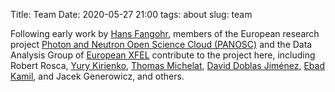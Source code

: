 Title: Team
Date: 2020-05-27 21:00
tags: about
slug: team

Following early work by [Hans Fangohr](http://fangohr.github.io), members of the
European research project [Photon and Neutron Open Science Cloud
(PANOSC)](http://panosc.eu) and the Data Analysis Group of [European
XFEL](https://xfel.eu) contribute to the project here, including Robert Rosca,
[Yury Kirienko](https://github.com/kirienko/), [Thomas
Michelat](https://github.com/tmichela), [David Doblas
Jiménez](https://git.elnota.space/daviddoji/), [Ebad
Kamil](https://github.com/ebadkamil), and Jacek Generowicz, and others.



